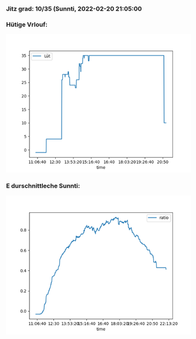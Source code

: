 ### Jitz grad: 10/35 (Sunnti, 2022-02-20 21:05:00

### Hütige Vrlouf:
![Graph](Today.png)

### E durschnittleche Sunnti:
![Graph](Sunnti.png)